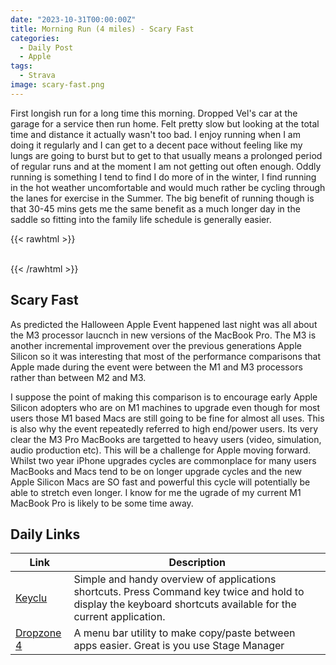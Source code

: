 ```yaml
---
date: "2023-10-31T00:00:00Z"
title: Morning Run (4 miles) - Scary Fast
categories:
  - Daily Post
  - Apple
tags:
  - Strava
image: scary-fast.png
---
```

First longish run for a long time this morning. Dropped Vel's car at the garage for a service then run home. Felt pretty slow but looking at the total time and distance it actually wasn't too bad. I enjoy running when I am doing it regularly and I can get to a decent pace without feeling like my lungs are going to burst but to get to that usually means a prolonged period of regular runs and at the moment I am not getting out often enough. Oddly running is something I tend to find I do more of in the winter, I find running in the hot weather uncomfortable and would much rather be cycling through the lanes for exercise in the Summer. The big benefit of running though is that 30-45 mins gets me the same benefit as a much longer day in the saddle so fitting into the family life schedule is generally easier.

{{< rawhtml >}}    
    <!-- html codes here-->  
    <div class="strava-embed-placeholder" data-embed-type="activity" data-embed-id="10134903273"></div><script src="https://strava-embeds.com/embed.js"></script>
{{< /rawhtml >}}

## Scary Fast

As predicted the Halloween Apple Event happened last night was all about the M3 processor laucnch in new versions of the MacBook Pro. The M3 is another incremental improvement over the previous generations Apple Silicon so it was interesting that most of the performance comparisons that Apple made during the event were between the M1 and M3 processors rather than between M2 and M3.

I suppose the point of making this comparison is to encourage early Apple Silicon adopters who are on M1 machines to upgrade even though for most users those M1 based Macs are still going to be fine for almost all uses. This is also why the event repeatedly referred to high end/power users. Its very clear the M3 Pro MacBooks are targetted to heavy users (video, simulation, audio production etc). This will be a challenge for Apple moving forward. Whilst two year iPhone upgrades cycles are commonplace for many users MacBooks and Macs tend to be on longer upgrade cycles and the new Apple Silicon Macs are SO fast and powerful this cycle will potentially be able to stretch even longer. I know for me the ugrade of my current M1 MacBook Pro is likely to be some time away.


## Daily Links

|Link|Description|
|--------|----|
|[Keyclu](https://sergii.tatarenkov.name/keyclu/support/)| Simple and handy overview of applications shortcuts. Press Command key twice and hold to display the keyboard shortcuts available for the current application. |
|[Dropzone 4](https://apps.apple.com/gb/app/dropzone-4/id1485052491?mt=12)| A menu bar utility to make copy/paste between apps easier. Great is you use Stage Manager |
